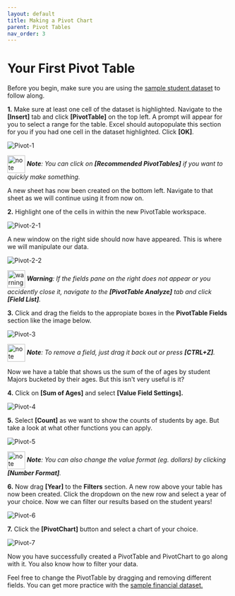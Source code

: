 ```yaml
---
layout: default
title: Making a Pivot Chart
parent: Pivot Tables
nav_order: 3
---
```


# Your First Pivot Table

Before you begin, make sure you are using the [sample student dataset](https://drive.google.com/drive/folders/1MX3XusQiBKHx3X8Kf6P3lRY2Q1pZcjB9?usp=sharing) to follow along.

**1.** Make sure at least one cell of the dataset is highlighted. Navigate to the **[Insert]** tab and click **[PivotTable]** on the top left. A prompt will appear for you to select a range for the table. Excel should autopopulate this section for you if you had one cell in the dataset highlighted. Click **[OK]**.

![Pivot-1](https://github.com/nickluong-dev/Excel-Instruction-Guide/blob/gh-pages/assets/images/Pivot-1.png?raw=true "Pivot-1")

<img src="https://github.com/nickluong-dev/Excel-Instruction-Guide/blob/gh-pages/assets/images/note.png?raw=true" alt="note" width="40px" height="40px" style="vertical-align:middle;"> ***Note**: You can click on **[Recommended PivotTables]** if you want to quickly make something.*

A new sheet has now been created on the bottom left. Navigate to that sheet as we will continue using it from now on.

**2.** Highlight one of the cells in within the new PivotTable workspace.

![Pivot-2-1](https://github.com/nickluong-dev/Excel-Instruction-Guide/blob/gh-pages/assets/images/Pivot-2-1.png?raw=true "Pivot-2-1")

A new window on the right side should now have appeared. This is where we will manipulate our data.

![Pivot-2-2](https://github.com/nickluong-dev/Excel-Instruction-Guide/blob/gh-pages/assets/images/Pivot-2-2.png?raw=true "Pivot-2-2")

<img src="https://github.com/nickluong-dev/Excel-Instruction-Guide/blob/gh-pages/assets/images/warning.png?raw=true" alt="warning" width="40px" height="40px" style="vertical-align:middle;"> ***Warning**: If the fields pane on the right does not appear or you accidently close it, navigate to the **[PivotTable Analyze]** tab and click **[Field List]**.*

**3.** Click and drag the fields to the appropiate boxes in the **PivotTable Fields** section like the image below.

![Pivot-3](https://github.com/nickluong-dev/Excel-Instruction-Guide/blob/gh-pages/assets/images/Pivot-3.png?raw=true "Pivot-3")

<img src="https://github.com/nickluong-dev/Excel-Instruction-Guide/blob/gh-pages/assets/images/note.png?raw=true" alt="note" width="40px" height="40px" style="vertical-align:middle;"> ***Note**: To remove a field, just drag it back out or press **[CTRL+Z]**.*

Now we have a table that shows us the sum of the of ages by student Majors bucketed by their ages. But this isn't very useful is it?

**4.** Click on **[Sum of Ages]** and select **[Value Field Settings].**

![Pivot-4](https://github.com/nickluong-dev/Excel-Instruction-Guide/blob/gh-pages/assets/images/Pivot-4.png?raw=true "Pivot-4")

**5.** Select **[Count]** as we want to show the counts of students by age. But take a look at what other functions you can apply.

![Pivot-5](https://github.com/nickluong-dev/Excel-Instruction-Guide/blob/gh-pages/assets/images/Pivot-5.png?raw=true "Pivot-5")

<img src="https://github.com/nickluong-dev/Excel-Instruction-Guide/blob/gh-pages/assets/images/note.png?raw=true" alt="note" width="40px" height="40px" style="vertical-align:middle;"> ***Note**: You can also change the value format (eg. dollars) by clicking **[Number Format]**.*

**6.** Now drag **[Year]** to the **Filters** section. A new row above your table has now been created. Click the dropdown on the new row and select a year of your choice. Now we can filter our results based on the student years!

![Pivot-6](https://github.com/nickluong-dev/Excel-Instruction-Guide/blob/gh-pages/assets/images/Pivot-6.png?raw=true "Pivot-6")

**7.** Click the **[PivotChart]** button and select a chart of your choice.

![Pivot-7](https://github.com/nickluong-dev/Excel-Instruction-Guide/blob/gh-pages/assets/images/Pivot-7.png?raw=true "Pivot-7")

Now you have successfully created a PivotTable and PivotChart to go along with it. You also know how to filter your data.

Feel free to change the PivotTable by dragging and removing different fields. You can get more practice with the [sample financial dataset.](https://drive.google.com/drive/folders/1MX3XusQiBKHx3X8Kf6P3lRY2Q1pZcjB9?usp=sharing)
